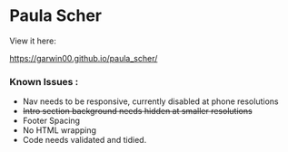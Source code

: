 # Paula Scher

View it here:

https://garwin00.github.io/paula_scher/

### Known Issues :

- Nav needs to be responsive, currently disabled at phone resolutions
- <s>Intro section background needs hidden at smaller resolutions</s>
- Footer Spacing
- No HTML wrapping
- Code needs validated and tidied.
